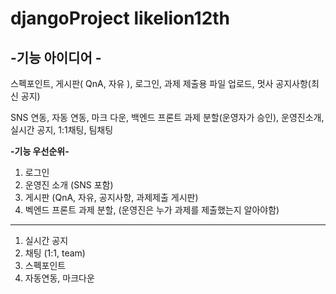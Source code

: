 # djangoProject likelion12th
## -기능 아이디어 -

스펙포인트, 게시판( QnA, 자유 ), 로그인, 과제 제출용 파일 업로드, 멋사 공지사항(최신 공지)

SNS 연동, 자동 연동, 마크 다운, 백엔드 프론트 과제 분할(운영자가 승인), 운영진소개, 실시간 공지, 1:1채팅, 팀채팅

**-기능 우선순위-**

1. 로그인
2. 운영진 소개 (SNS 포함)
3. 게시판 (QnA, 자유, 공지사항, 과제제출 게시판)
4. 벡엔드 프론트 과제 분할, (운영진은 누가 과제를 제출했는지 알아야함)

---

1. 실시간 공지
2. 채팅 (1:1, team)
3. 스펙포인트
4. 자동연동, 마크다운
